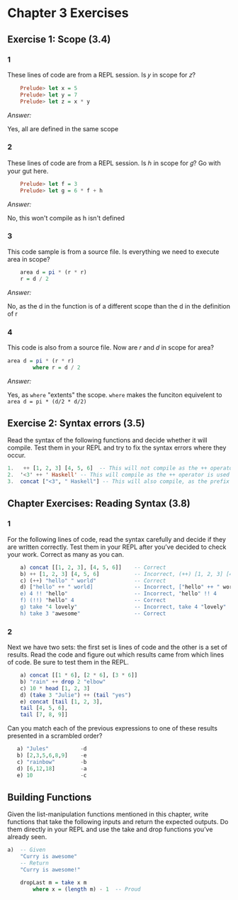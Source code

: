 # Chapter 3 Exercises

## Exercise 1: Scope (3.4)

### 1

These lines of code are from a REPL session. Is 𝑦 in scope for 𝑧?

```haskell
    Prelude> let x = 5
    Prelude> let y = 7
    Prelude> let z = x * y
```
*Answer:*

Yes, all are defined in the same scope

### 2

These lines of code are from a REPL session. Is ℎ in scope for 𝑔? Go with your gut here.

```haskell
    Prelude> let f = 3
    Prelude> let g = 6 * f + h
```

*Answer:*

No, this won't compile as h isn't defined

### 3

This code sample is from a source file. Is everything we need to execute area in scope?

```haskell
    area d = pi * (r * r)
    r = d / 2
```

*Answer:*

No, as the d in the function is of a different scope than the d in the definition of r

### 4

This code is also from a source file. Now are 𝑟 and 𝑑 in scope for area?
```haskell
area d = pi * (r * r)
        where r = d / 2
```
*Answer:*

Yes, as  ```where``` "extents" the scope. ```where``` makes the funciton equivelent to ```area d = pi * (d/2 * d/2)```



## Exercise 2: Syntax errors (3.5)

Read the syntax of the following functions and decide whether it will compile. Test them in your REPL and try to fix the syntax errors where they occur.
```haskell
1.   ++ [1, 2, 3] [4, 5, 6]  -- This will not compile as the ++ operator is not prefix in this context
2.  '<3' ++ ' Haskell' -- This will compile as the ++ operator is used correctly and both items are of the same time (charlists)
3.  concat ["<3", " Haskell"] -- This will also compile, as the prefix concat is used correctly, and both items are of the same type

```

## Chapter Exercises: Reading Syntax (3.8)

### 1

For the following lines of code, read the syntax carefully and decide if they are written correctly. Test them in your REPL after you’ve decided to check your work. Correct as many as you can.

```haskell
    a) concat [[1, 2, 3], [4, 5, 6]]    -- Correct
    b) ++ [1, 2, 3] [4, 5, 6]           -- Incorrect, (++) [1, 2, 3] [4, 5, 6]
    c) (++) "hello" " world"            -- Correct
    d) ["hello" ++ " world]             -- Incorrect, ["hello" ++ " world"]
    e) 4 !! "hello"                     -- Incorrect, "hello" !! 4
    f) (!!) "hello" 4                   -- Correct
    g) take "4 lovely"                  -- Incorrect, take 4 "lovely"
    h) take 3 "awesome"                 -- Correct
```
### 2

Next we have two sets: the first set is lines of code and the other is a set of results. Read the code and figure out which results came from which lines of code. Be sure to test them in the REPL.
```haskell
    a) concat [[1 * 6], [2 * 6], [3 * 6]]
    b) "rain" ++ drop 2 "elbow"
    c) 10 * head [1, 2, 3]
    d) (take 3 "Julie") ++ (tail "yes")
    e) concat [tail [1, 2, 3],
    tail [4, 5, 6],
    tail [7, 8, 9]]
```

Can you match each of the previous expressions to one of these results presented in a scrambled order?
 ```haskell
    a) "Jules"          -d
    b) [2,3,5,6,8,9]    -e
    c) "rainbow"        -b
    d) [6,12,18]        -a
    e) 10               -c
```

## Building Functions

Given the list-manipulation functions mentioned in this chapter, write functions that take the following inputs and return the expected outputs. Do them directly in your REPL and use the take and drop functions you’ve already seen.

```haskell
a)  -- Given
    "Curry is awesome"
    -- Return
    "Curry is awesome!"
```
```haskell
    dropLast m = take x m
        where x = (length m) - 1  -- Proud
```

